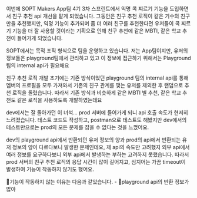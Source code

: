 이번에 SOPT Makers App팀 4기 3차 스프린트에서 익명 콕 찌르기 기능을 도입하면서 친구 추천 api 개선을 맡게 되었습니다. 
그동안은 친구 추천 로직이 같은 기수의 친구만을 추천했지만, 익명 기능이 추가되며 좀 더 여러 친구를 추천한다면 유저들이 콕 찌르기 기능을 더 잘 사용할 것이라는 기획으로 인해 친구 추천에 같은 MBTI, 같은 학교 추천이 들어가게 되었습니다.

SOPT에서는 목적 조직 형식으로 팀을 운영하고 있습니다. 저는 App팀이지만, 유저의 정보들은 playground팀에서 관리하고 있고 이 정보에 접근하기 위해서는 Playground 팀의 internal api가 필요해요

친구 추천 로직 개발 초기에는 기존 방식이었던 playground 팀의 internal api를 통해 멤버의 프로필을 모두 가져와서 기존의 친구 관계를 맺는 유저를 제외한 후 랜덤으로 추천 로직을 돌렸습니다. 따라서 기존 방식과 비슷하게 같은 MBTI 별 추천, 같은 학교 추천도 같은 로직을 사용하도록 개발하였는데요

dev에서는 잘 돌아가던 이 녀석... prod 서버에 들어가게 되니 api 호출 속도가 현저히 느려졌습니다.
테스트 코드도 작성하고, postman으로 테스트도 해봤지만 dev에서의 테스트만으로는 prod의 모든 문제를 잡을 수 없다는 것을 느꼈어요.

dev의 playground api에서 반환되던 유저 정보의 양과 prod의 api에서 반환되는 유저 정보의 양이 다르다보니 발생한 문제인데요, 제 api의 속도만 고려했지 외부 api에서 여러 정보를 요구하다보니 외부 api에서 발생하는 부하는 고려하지 못했습니다. 따라서 prod 서버의 친구 추천 로직의 응답 시간이 많이 길어지고, 심지어는 가끔 timeout이 발생하여 기능이 작동하지 않기도 했어요.

기능이 작동하지 않는 이유는 다음과 같았습니다.
	- playground api의 반환 정보가 많아 
